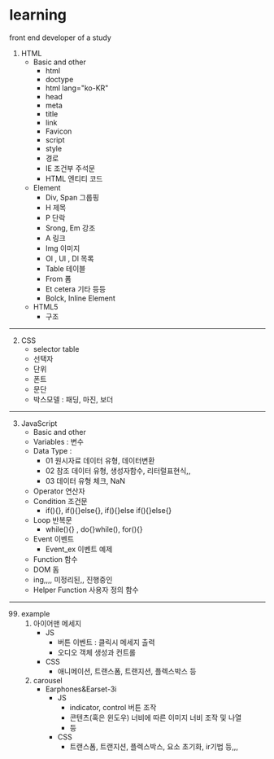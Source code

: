# learning
front end developer of a study

1. HTML
    - Basic and other
        + html
        + doctype
        + html lang="ko-KR"
        + head
        + meta
        + title
        + link
        + Favicon
        + script
        + style
        + 경로
        + IE 조건부 주석문
        + HTML 엔티티 코드
    - Element
        + Div, Span 그룹핑
        + H 제목
        + P 단락
        + Srong, Em 강조
        + A 링크
        + Img 이미지
        + Ol , Ul , Dl 목록
        + Table 테이블
        + From 폼
        + Et cetera 기타 등등
        + Bolck, Inline Element
    - HTML5
        + 구조


---


2. CSS
    - selector table
    - 선택자
    - 단위
    - 폰트
    - 문단
    - 박스모델 : 패딩, 마진, 보더

---

3. JavaScript
    - Basic and other
    - Variables : 변수
    - Data Type :
        + 01 원시자료 데이터 유형, 데이터변환
        + 02 참조 데이터 유형, 생성자함수, 리터럴표현식,,
        + 03 데이터 유형 체크, NaN
    - Operator 연산자
    - Condition 조건문 
        + if(){}, if(){}else{}, if(){}else if(){}else{}
    - Loop 반복문
        + while(){} , do{}while(), for(){}
    - Event 이벤트
        + Event_ex 이벤트 예제
    - Function 함수
    - DOM 돔
    - ing,,,, 미정리된,, 진행중인
    - Helper Function 사용자 정의 함수

---

99. example
    1. 아이어맨 메세지 
        - JS
            + 버튼 이벤트 : 클릭시 메세지 출력
            + 오디오 객체 생성과  컨트롤
        - CSS
            + 애니메이션, 트랜스폼, 트랜지션, 플렉스박스 등
    2. carousel
        - Earphones&Earset-3i
            + JS
                * indicator, control 버튼 조작
                * 콘텐츠(혹은 윈도우) 너비에 따른 이미지 너비 조작 및 나열
                * 등
            + CSS
                * 트랜스폼, 트랜지션, 플렉스박스, 요소 초기화, ir기법 등,,, 
